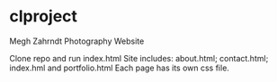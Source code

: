# clproject
Megh Zahrndt Photography Website

Clone repo and run index.html
Site includes: about.html; contact.html; index.hml and portfolio.html
Each page has its own css file.
